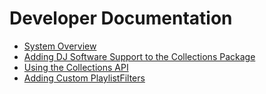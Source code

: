 # Developer Documentation

* [System Overview](system_overview.md)
* [Adding DJ Software Support to the Collections Package](new_collections.md)
* [Using the Collections API](collections_api.md)
* [Adding Custom PlaylistFilters](playlist_filters.md)
